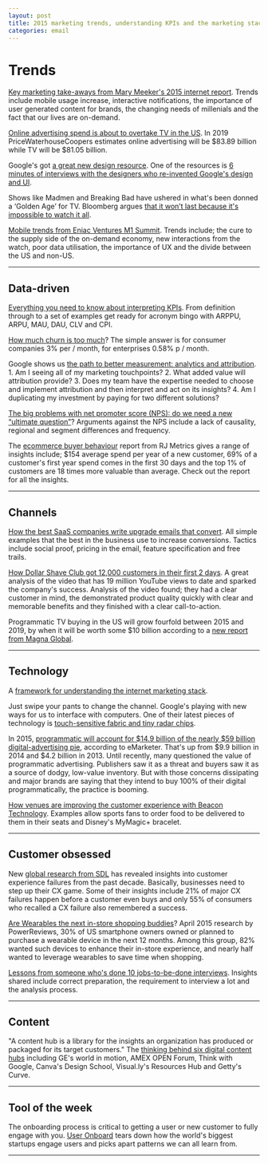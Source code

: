 ```yaml
---
layout: post
title: 2015 marketing trends, understanding KPIs and the marketing stack
categories: email
---
```


# Trends

[Key marketing take-aways from Mary Meeker's 2015 internet report][mmeeker]. Trends include mobile usage increase, interactive notifications, the importance of user generated content for brands, the changing needs of millenials and the fact that our lives are on-demand.

[mmeeker]:http://www.sailthru.com/marketing-blog/marketing-mega-trend-behind-mary-meekers-2015-report/?utm_source=heuro.net&utm_medium=email

[Online advertising spend is about to overtake TV in the US][advertising-content]. In 2019 PriceWaterhouseCoopers estimates online advertising will be $83.89 billion while TV will be $81.05 billion.

[advertising-content]:http://qz.com/418406/the-long-awaited-moment-when-online-advertising-eclipses-tv-is-near/

Google's got [a great new design resource][google-design]. One of the resources is [6 minutes of interviews with the designers who re-invented Google's design and UI][mat-design-vid].

[mat-design-vid]:http://www.google.com/design/videos/making-material-design/?utm_source=heuro.net&utm_medium=email

[google-design]:http://www.google.com/design/?utm_source=heuro.net&utm_medium=email

Shows like Madmen and Breaking Bad have ushered in what's been donned a ‘Golden Age’ for TV. Bloomberg argues [that it won’t last because it's impossible to watch it all][golden-age].

[golden-age]:http://www.bloomberg.com/news/articles/2015-05-28/tv-s-golden-age-won-t-last-because-you-re-not-watching-enough/?utm_source=heuro.net&utm_medium=email

[Mobile trends from Eniac Ventures M1 Summit][e1]. Trends include; the cure to the supply side of the on-demand economy, new interactions from the watch, poor data utilisation, the importance of UX and the divide between the US and non-US.

[e1]:https://www.cbinsights.com/blog/mobile-trends-eniac-m1-summit/?utm_source=heuro.net&utm_medium=email

***

## Data-driven

[Everything you need to know about interpreting KPIs][game-kois]. From definition through to a set of examples get ready for acronym bingo with ARPPU, ARPU, MAU, DAU, CLV and CPI.

[game-kois]:http://blog.gameanalytics.com/blog/everything-need-know-interpreting-kpis.html

[How much churn is too much][churn]? The simple answer is for consumer companies 3% per / month, for enterprises 0.58% p / month.

[churn]:http://www.startupcfo.ca/2015/05/how-much-churn-is-too-much/?utm_source=heuro.net&utm_medium=email

Google shows us [the path to better measurement: analytics and attribution][google-attribute]. 1. Am I seeing all of my marketing touchpoints? 2. What added value will attribution provide? 3. Does my team have the expertise needed to choose and implement attribution and then interpret and act on its insights? 4. Am I duplicating my investment by paying for two different solutions?

[google-attribute]:https://www.thinkwithgoogle.com/articles/path-to-better-measurement-analytics-attribution.html

[The big problems with net promoter score (NPS): do we need a new “ultimate question”][nps-ok]? Arguments against the NPS include a lack of causality, regional and segment differences and frequency.

[nps-ok]:http://labs.openviewpartners.com/big-problems-with-net-promoter-score/?utm_source=heuro.net&utm_medium=email

The [ecommerce buyer behaviour][ecom-buyer] report from RJ Metrics gives a range of insights include; $154 average spend per year of a new customer, 69% of a customer's first year spend comes in the first 30 days and the top 1% of customers are 18 times more valuable than average. Check out the report for all the insights.

[ecom-buyer]:https://rjmetrics.com/resources/reports/ecommerce-buyer-behavior/?utm_source=heuro.net&utm_medium=email

***

## Channels

[How the best SaaS companies write upgrade emails that convert][saas-emails]. All simple examples that the best in the business use to increase conversions. Tactics include social proof, pricing in the email, feature specification and free trails.

[saas-emails]:http://customer.io/blog/upgrade-email-templates.html

[How Dollar Shave Club got 12,000 customers in their first 2 days][dollar-customers]. A great analysis of the video that has 19 million YouTube views to date and sparked the company's success. Analysis of the video found; they had a clear customer in mind, the demonstrated product quality quickly with clear and memorable benefits and they finished with a clear call-to-action.

[dollar-customers]:https://www.linkedin.com/pulse/own-guide-great-marketing-video-dollar-shave-club-gina-bianchini/?utm_source=heuro.net&utm_medium=email

Programmatic TV buying in the US will grow fourfold between 2015 and 2019, by when it will be worth some $10 billion according to a [new report from Magna Global][programmatic].

[programmatic]:http://www.warc.com/Content/News/Programmatic_TV_to_hit_10bn.content?ID=a92f52cf-f59f-4c9a-ace4-027f1298e4fa/?utm_source=heuro.net&utm_medium=email

***

## Technology

A [framework for understanding the internet marketing stack][internet-stack].

[internet-stack]:http://www.portent.com/blog/internet-marketing/stack-overview.htm/?utm_source=heuro.net&utm_medium=email

Just swipe your pants to change the channel. Google's playing with new ways for us to interface with computers. One of their latest pieces of technology is [touch-sensitive fabric and tiny radar chips][google-touch].

[google-touch]:http://www.theverge.com/2015/5/28/8682957/touch-sensitive-fabric-and-tiny-radar-chips-hands-on-with-ataps/?utm_source=heuro.net&utm_medium=email

In 2015, [programmatic will account for $14.9 billion of the nearly $59 billion digital-advertising pie][programmatic], according to eMarketer. That's up from $9.9 billion in 2014 and $4.2 billion in 2013. Until recently, many questioned the value of programmatic advertising. Publishers saw it as a threat and buyers saw it as a source of dodgy, low-value inventory. But with those concerns dissipating and major brands are saying that they intend to buy 100% of their digital programmatically, the practice is booming.

[programmatic]:http://adage.com/article/print-edition/inside-murky-world-programmatic/298822/?utm_source=heuro.net&utm_medium=email

[How venues are improving the customer experience with Beacon Technology][beacons]. Examples allow sports fans to order food to be delivered to them in their seats and Disney's MyMagic+ bracelet.

[beacons]:https://econsultancy.com/blog/66510-amplifying-the-customer-experience/?utm_source=heuro.net&utm_medium=email

***

## Customer obsessed

New [global research from SDL][cxfall] has revealed insights into customer experience failures from the past decade. Basically, businesses need to step up their CX game. Some of their insights include 21% of major CX failures happen before a customer even buys and only 55% of consumers who recalled a CX failure also remembered a success.

[cxfall]:http://www.sdl.com/ilp/cxc/rules-of-customer-experience.html

[Are Wearables the next in-store shopping buddies][wearbuddy]? April 2015 research by PowerReviews, 30% of US smartphone owners owned or planned to purchase a wearable device in the next 12 months. Among this group, 82% wanted such devices to enhance their in-store experience, and nearly half wanted to leverage wearables to save time when shopping.

[wearbuddy]:http://www.emarketer.com/Article.aspx?R=1012544/?utm_source=heuro.net&utm_medium=email

[Lessons from someone who's done 10 jobs-to-be-done interviews][jtbd-int]. Insights shared include correct preparation, the requirement to interview a lot and the analysis process.

[jtbd-int]:http://www.normative.stfi.re/100-jobs-done-interviews-heres-learned/?utm_source=heuro.net&utm_medium=email

***

## Content

"A content hub is a library for the insights an organization has produced or packaged for its target customers." The [thinking behind six digital content hubs][content-hub] including GE's world in motion, AMEX OPEN Forum, Think with Google, Canva's Design School, Visual.ly's Resources Hub and Getty's Curve.

[content-hub]:https://blog.percolate.com/2015/05/the-thinking-behind-6-digital-content-hubs/?utm_source=heuro.net&utm_medium=email

***

## Tool of the week

The onboarding process is critical to getting a user or new customer to fully engage with you. [User Onboard][onboard] tears down how the world's biggest startups engage users and picks apart patterns we can all learn from.

[onboard]:https://www.useronboard.com/?utm_source=heuro.net&utm_medium=email

***